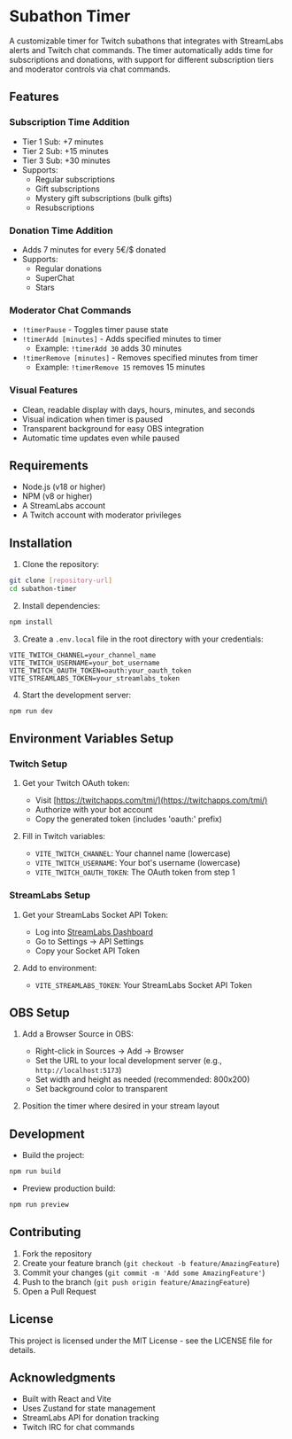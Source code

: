 # Subathon Timer

A customizable timer for Twitch subathons that integrates with StreamLabs alerts and Twitch chat commands. The timer automatically adds time for subscriptions and donations, with support for different subscription tiers and moderator controls via chat commands.

## Features

### Subscription Time Addition
- Tier 1 Sub: +7 minutes
- Tier 2 Sub: +15 minutes
- Tier 3 Sub: +30 minutes
- Supports:
    - Regular subscriptions
    - Gift subscriptions
    - Mystery gift subscriptions (bulk gifts)
    - Resubscriptions

### Donation Time Addition
- Adds 7 minutes for every 5€/$ donated
- Supports:
    - Regular donations
    - SuperChat
    - Stars

### Moderator Chat Commands
- `!timerPause` - Toggles timer pause state
- `!timerAdd [minutes]` - Adds specified minutes to timer
    - Example: `!timerAdd 30` adds 30 minutes
- `!timerRemove [minutes]` - Removes specified minutes from timer
    - Example: `!timerRemove 15` removes 15 minutes

### Visual Features
- Clean, readable display with days, hours, minutes, and seconds
- Visual indication when timer is paused
- Transparent background for easy OBS integration
- Automatic time updates even while paused

## Requirements

- Node.js (v18 or higher)
- NPM (v8 or higher)
- A StreamLabs account
- A Twitch account with moderator privileges

## Installation

1. Clone the repository:
```bash
git clone [repository-url]
cd subathon-timer
```

2. Install dependencies:
```bash
npm install
```

3. Create a `.env.local` file in the root directory with your credentials:
```env
VITE_TWITCH_CHANNEL=your_channel_name
VITE_TWITCH_USERNAME=your_bot_username
VITE_TWITCH_OAUTH_TOKEN=oauth:your_oauth_token
VITE_STREAMLABS_TOKEN=your_streamlabs_token
```

4. Start the development server:
```bash
npm run dev
```

## Environment Variables Setup

### Twitch Setup
1. Get your Twitch OAuth token:
    - Visit [https://twitchapps.com/tmi/](https://twitchapps.com/tmi/)
    - Authorize with your bot account
    - Copy the generated token (includes 'oauth:' prefix)

2. Fill in Twitch variables:
    - `VITE_TWITCH_CHANNEL`: Your channel name (lowercase)
    - `VITE_TWITCH_USERNAME`: Your bot's username (lowercase)
    - `VITE_TWITCH_OAUTH_TOKEN`: The OAuth token from step 1

### StreamLabs Setup
1. Get your StreamLabs Socket API Token:
    - Log into [StreamLabs Dashboard](https://streamlabs.com/dashboard)
    - Go to Settings → API Settings
    - Copy your Socket API Token

2. Add to environment:
    - `VITE_STREAMLABS_TOKEN`: Your StreamLabs Socket API Token

## OBS Setup

1. Add a Browser Source in OBS:
    - Right-click in Sources → Add → Browser
    - Set the URL to your local development server (e.g., `http://localhost:5173`)
    - Set width and height as needed (recommended: 800x200)
    - Set background color to transparent

2. Position the timer where desired in your stream layout

## Development

- Build the project:
```bash
npm run build
```

- Preview production build:
```bash
npm run preview
```

## Contributing

1. Fork the repository
2. Create your feature branch (`git checkout -b feature/AmazingFeature`)
3. Commit your changes (`git commit -m 'Add some AmazingFeature'`)
4. Push to the branch (`git push origin feature/AmazingFeature`)
5. Open a Pull Request

## License

This project is licensed under the MIT License - see the LICENSE file for details.

## Acknowledgments

- Built with React and Vite
- Uses Zustand for state management
- StreamLabs API for donation tracking
- Twitch IRC for chat commands
